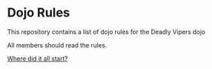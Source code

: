 Dojo Rules
==========

This repository contains a list of dojo rules for the Deadly Vipers dojo

All members should read the rules.

[Where did it all start?](www.github.com/deadlyvipers)
